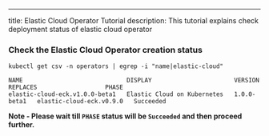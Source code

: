 ---
title: Elastic Cloud Operator Tutorial
description: This tutorial explains check deployment status of elastic cloud operator

### Check the Elastic Cloud Operator creation status 

```execute
kubectl get csv -n operators | egrep -i "name|elastic-cloud"
```

```
NAME                             DISPLAY                       VERSION       REPLACES                   PHASE
elastic-cloud-eck.v1.0.0-beta1   Elastic Cloud on Kubernetes   1.0.0-beta1   elastic-cloud-eck.v0.9.0   Succeeded
```

**Note - Please wait till `PHASE` status will be `Succeeded` and then proceed further.**
